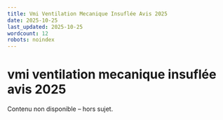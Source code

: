 ```yaml
---
title: Vmi Ventilation Mecanique Insuflée Avis 2025
date: 2025-10-25
last_updated: 2025-10-25
wordcount: 12
robots: noindex
---
```


# vmi ventilation mecanique insuflée avis 2025

Contenu non disponible – hors sujet.